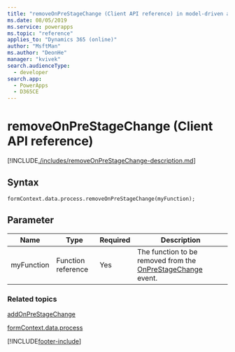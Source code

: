 ```yaml
---
title: "removeOnPreStageChange (Client API reference) in model-driven apps| MicrosoftDocs"
ms.date: 08/05/2019
ms.service: powerapps
ms.topic: "reference"
applies_to: "Dynamics 365 (online)"
author: "MsftMan"
ms.author: "DeonHe"
manager: "kvivek"
search.audienceType: 
  - developer
search.app: 
  - PowerApps
  - D365CE
---
```

# removeOnPreStageChange (Client API reference)

[!INCLUDE[./includes/removeOnPreStageChange-description.md](./includes/removeOnPreStageChange-description.md)]

## Syntax

`formContext.data.process.removeOnPreStageChange(myFunction);`

## Parameter

|Name|Type|Required|Description|
|--|--|--|--|
|myFunction|Function reference|Yes|The function to be removed from the [OnPreStageChange](../../events/onprestagechange.md) event.|

### Related topics

[addOnPreStageChange](addOnPreStageChange.md)
 
[formContext.data.process](../../formContext-data-process.md)
 




[!INCLUDE[footer-include](../../../../../../includes/footer-banner.md)]